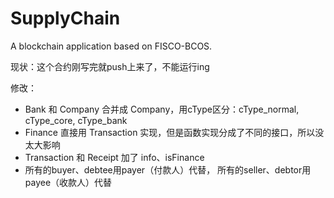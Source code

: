 # SupplyChain

A blockchain application based on FISCO-BCOS.

现状：这个合约刚写完就push上来了，不能运行ing

修改：
- Bank 和 Company 合并成 Company，用cType区分：cType_normal, cType_core, cType_bank
- Finance 直接用 Transaction 实现，但是函数实现分成了不同的接口，所以没太大影响
- Transaction 和 Receipt 加了 info、isFinance
- 所有的buyer、debtee用payer（付款人）代替， 所有的seller、debtor用payee（收款人）代替
